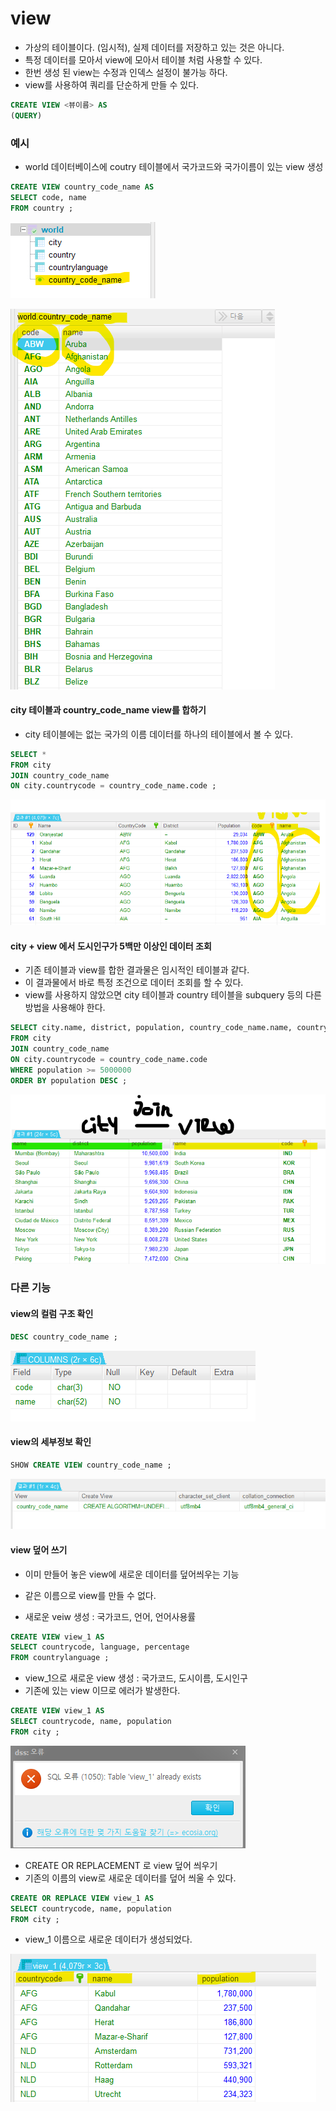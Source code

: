 # view
- 가상의 테이블이다. (임시적), 실제 데이터를 저장하고 있는 것은 아니다.
- 특정 데이터를 모아서 view에 모아서 테이블 처럼 사용할 수 있다.
- 한번 생성 된 view는 수정과 인덱스 설정이 불가능 하다.
- view를 사용하여 쿼리를 단순하게 만들 수 있다. 

```sql
CREATE VIEW <뷰이름> AS
(QUERY)
```

### 예시
- world 데이터베이스에 coutry 테이블에서 국가코드와 국가이름이 있는 view 생성

```sql
CREATE VIEW country_code_name AS
SELECT code, name
FROM country ;
```
![view_1.png](./images/view_1.png)

![view_2.png](./images/view_2.png)

#### city 테이블과 country_code_name view를 합하기
- city 테이블에는 없는 국가의 이름 데이터를 하나의 테이블에서 볼 수 있다.

```sql
SELECT *
FROM city
JOIN country_code_name
ON city.countrycode = country_code_name.code ; 
```

![view_3.png](./images/view_3.png)


#### city + view 에서 도시인구가 5백만 이상인 데이터 조회
- 기존 테이블과 view를 합한 결과물은 임시적인 테이블과 같다.
- 이 결과물에서 바로 특정 조건으로 데이터 조회를 할 수 있다.
- view를 사용하지 않았으면 city 테이블과 country 테이블을 subquery 등의 다른 방법을 사용해야 한다.

```sql
SELECT city.name, district, population, country_code_name.name, country_code_name.code
FROM city
JOIN country_code_name
ON city.countrycode = country_code_name.code
WHERE population >= 5000000
ORDER BY population DESC ;
```

![view_4.png](./images/view_4.png)


### 다른 기능

#### view의 컬럼 구조 확인

```sql
DESC country_code_name ; 
```

![view_5.png](./images/view_5.png)

#### view의 세부정보 확인

```sql
SHOW CREATE VIEW country_code_name ; 
```

![view_6.png](./images/view_6.png)

#### view 덮어 쓰기
- 이미 만들어 놓은 view에 새로운 데이터를 덮어씌우는 기능
- 같은 이름으로 view를 만들 수 없다. 

- 새로운 veiw 생성 : 국가코드, 언어, 언어사용률

```sql
CREATE VIEW view_1 AS
SELECT countrycode, language, percentage
FROM countrylanguage ;
```

- view_1으로 새로운 view 생성 : 국가코드, 도시이름, 도시인구
- 기존에 있는 view 이므로 에러가 발생한다.

```sql
CREATE VIEW view_1 AS
SELECT countrycode, name, population
FROM city ;
```

![view_7.png](./images/view_7.png)

- CREATE OR REPLACEMENT 로 view 덮어 씌우기
- 기존의 이름의 view로 새로운 데이터를 덮어 씌울 수 있다. 

```sql
CREATE OR REPLACE VIEW view_1 AS
SELECT countrycode, name, population
FROM city ;
```

- view_1 이름으로 새로운 데이터가 생성되었다.

![view_8.png](./images/view_8.png)

